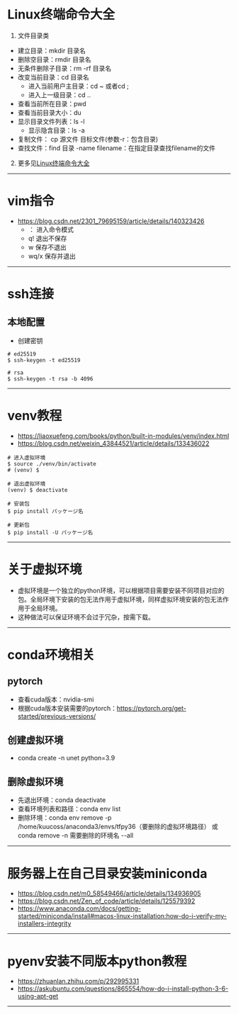 # Linux终端命令大全
1. 文件目录类
- 建立目录：mkdir 目录名
- 删除空目录：rmdir 目录名
- 无条件删除子目录：rm -rf 目录名
- 改变当前目录：cd 目录名
  - 进入当前用户主目录：cd ~ 或者cd ;
  - 进入上一级目录：cd ..
- 查看当前所在目录：pwd
- 查看当前目录大小：du
- 显示目录文件列表：ls -l
  - 显示隐含目录：ls -a
- 复制文件： cp 源文件 目标文件(参数-r：包含目录)
- 查找文件：find 目录 -name filename：在指定目录查找filename的文件
2. 更多见[Linux终端命令大全](https://blog.csdn.net/klo220/article/details/18036425)
---

# vim指令 
- https://blog.csdn.net/2301_79695159/article/details/140323426
  - ： 进入命令模式
  - q! 退出不保存
  - w 保存不退出
  - wq/x 保存并退出
---

# ssh连接
## 本地配置
- 创建密钥
```shell-session
# ed25519
$ ssh-keygen -t ed25519

# rsa
$ ssh-keygen -t rsa -b 4096 
```
---

# venv教程
- https://liaoxuefeng.com/books/python/built-in-modules/venv/index.html
- https://blog.csdn.net/weixin_43844521/article/details/133436022
```shell-session
# 进入虚拟环境
$ source ./venv/bin/activate
# (venv) $

# 退出虚拟环境
(venv) $ deactivate

# 安装包
$ pip install パッケージ名

# 更新包
$ pip install -U パッケージ名
```
---

# 关于虚拟环境
- 虚拟环境是一个独立的python环境，可以根据项目需要安装不同项目对应的包。全局环境下安装的包无法作用于虚拟环境，同样虚拟环境安装的包无法作用于全局环境。
- 这种做法可以保证环境不会过于冗杂，按需下载。
---

# conda环境相关
## pytorch
- 查看cuda版本：nvidia-smi
- 根据cuda版本安装需要的pytorch：https://pytorch.org/get-started/previous-versions/
 
## 创建虚拟环境
- conda create -n unet python=3.9

## 删除虚拟环境
- 先退出环境：conda deactivate
- 查看环境列表和路径：conda env list
- 删除环境：conda env remove -p /home/kuucoss/anaconda3/envs/tfpy36（要删除的虚拟环境路径） 或 conda remove -n 需要删除的环境名 --all
---

# 服务器上在自己目录安装miniconda
- https://blog.csdn.net/m0_58549466/article/details/134936905
- https://blog.csdn.net/Zen_of_code/article/details/125579392
- https://www.anaconda.com/docs/getting-started/miniconda/install#macos-linux-installation:how-do-i-verify-my-installers-integrity
---

# pyenv安装不同版本python教程
- https://zhuanlan.zhihu.com/p/292995331
- https://askubuntu.com/questions/865554/how-do-i-install-python-3-6-using-apt-get
---
